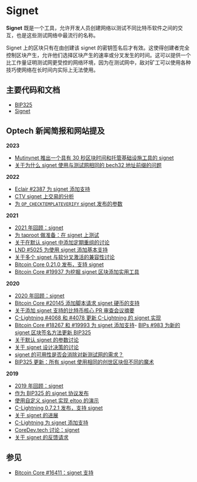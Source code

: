 # Signet

**Signet** 既是一个工具，允许开发人员创建网络以测试不同比特币软件之间的交互，也是这些测试网络中最流行的名称。

Signet 上的区块只有在由创建该 signet 的密钥签名后才有效。这使得创建者完全控制区块产生，允许他们选择区块产生的速率或分叉发生的时间。这可以提供一个比工作量证明测试网更受控的网络环境，因为在测试网中，敌对矿工可以使用各种技巧使网络在长时间内实际上无法使用。

## 主要代码和文档

* [BIP325](https://github.com/bitcoin/bips/blob/master/bip-0325.mediawiki)
* [Signet](https://en.bitcoin.it/wiki/Signet)

## Optech 新闻简报和网站提及

**2023**

* [Mutinynet 推出一个具有 30 秒区块时间和托管基础设施工具的 signet](https://bitcoinops.org/en/newsletters/2023/05/24/#mutinynet-announces-new-signet-for-testing)
* [关于为什么 signet 使用与测试网相同的 bech32 地址前缀的问题](https://bitcoinops.org/en/newsletters/2023/01/25/#why-doesn-t-signet-use-a-unique-bech32-prefix)

**2022**

* [Eclair #2387 为 signet 添加支持](https://bitcoinops.org/en/newsletters/2022/08/31/#eclair-2387)
* [CTV signet 上交易的分析](https://bitcoinops.org/en/newsletters/2022/04/27/#analyzed)
* [为 `OP_CHECKTEMPLATEVERIFY` signet 发布的参数](https://bitcoinops.org/en/newsletters/2022/02/23/#ctv-signet)

**2021**

* [2021 年回顾：signet](https://bitcoinops.org/en/newsletters/2021/12/22/#signet)
* [为 taproot 做准备：在 signet 上测试](https://bitcoinops.org/en/newsletters/2021/09/22/#preparing-for-taproot-14-testing-on-signet)
* [关于在默认 signet 中添加定期重组的讨论](https://bitcoinops.org/en/newsletters/2021/09/15/#signet-reorg-discussion)
* [LND #5025 为使用 signet 添加基本支持](https://bitcoinops.org/en/newsletters/2021/06/02/#lnd-5025)
* [关于多个 signet 与软分叉激活的兼容性讨论](https://bitcoinops.org/en/newsletters/2021/04/14/#taproot-activation-discussion)
* [Bitcoin Core 0.21.0 发布，支持 signet](https://bitcoinops.org/en/newsletters/2021/01/20/#bitcoin-core-0-21-0)
* [Bitcoin Core #19937 为挖掘 signet 区块添加实用工具](https://bitcoinops.org/en/newsletters/2021/01/20/#bitcoin-core-19937)

**2020**

* [2020 年回顾：signet](https://bitcoinops.org/en/newsletters/2020/12/23/#signet)
* [Bitcoin Core #20145 添加脚本请求 signet 硬币的支持](https://bitcoinops.org/en/newsletters/2020/11/25/#bitcoin-core-20145)
* [关于添加 signet 支持的比特币核心 PR 审查会议摘要](https://bitcoinops.org/en/newsletters/2020/10/14/#bitcoin-core-pr-review-club)
* [C-Lightning #4068 和 #4078 更新 C-Lightning 的 signet 实现](https://bitcoinops.org/en/newsletters/2020/09/30/#c-lightning-4068)
* [Bitcoin Core #18267 和 #19993 为 signet 添加支持](https://bitcoinops.org/en/newsletters/2020/09/30/#bitcoin-core-18267)- [BIPs #983 为新的 signet 区块签名方法更新 BIP325](https://bitcoinops.org/en/newsletters/2020/09/09/#bips-983)
* [关于默认 signet 的参数讨论](https://bitcoinops.org/en/newsletters/2020/09/02/#default-signet-discussion)
* [关于 signet 设计决策的讨论](https://bitcoinops.org/en/newsletters/2020/09/02/#signet)
* [signet 的可用性是否会消除对新测试网的需求？](https://bitcoinops.org/en/newsletters/2020/08/26/#will-there-be-a-testnet4-or-do-we-not-need-a-testnet-reset-once-we-have-signet)
* [BIP325 更新：所有 signet 使用相同的创世区块但不同的魔术](https://bitcoinops.org/en/newsletters/2020/05/06/#bips-900)

**2019**

* [2019 年回顾：signet](https://bitcoinops.org/en/newsletters/2019/12/28/#signet)
* [作为 BIP325 的 signet 协议发布](https://bitcoinops.org/en/newsletters/2019/11/13/#bips-803)
* [使用自定义 signet 实现 eltoo 的演示](https://bitcoinops.org/en/newsletters/2019/09/11/#eltoo-sample-implementation-and-discussion)
* [C-Lightning 0.7.2.1 发布，支持 signet](https://bitcoinops.org/en/newsletters/2019/08/21/#upgrade-to-c-lightning-0-7-2-1)
* [关于 signet 的进展](https://bitcoinops.org/en/newsletters/2019/07/24/#progress-on-signet)
* [C-Lightning 为 signet 添加支持](https://bitcoinops.org/en/newsletters/2019/07/24/#c-lightning-2816)
* [CoreDev.tech 讨论：signet](https://bitcoinops.org/en/newsletters/2019/06/12#signet)
* [关于 signet 的反馈请求](https://bitcoinops.org/en/newsletters/2019/03/12/#feedback-requested-on-signet)

## 参见

* [Bitcoin Core #16411：signet 支持](https://github.com/bitcoin/bitcoin/pull/16411)
